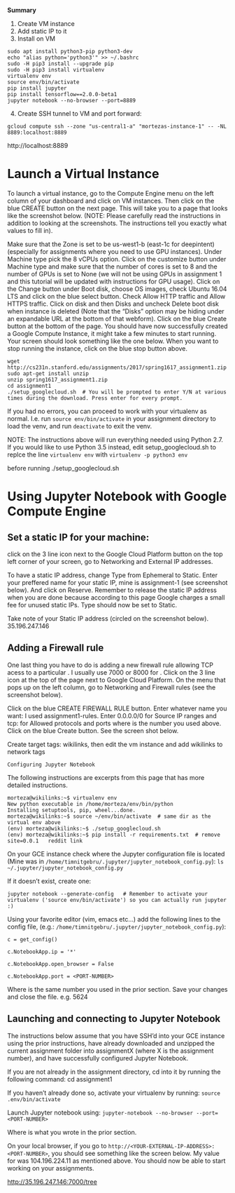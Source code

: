 
__Summary__
1. Create VM instance
2. Add static IP to it
3. Install on VM

```
sudo apt install python3-pip python3-dev
echo "alias python='python3'" >> ~/.bashrc
sudo -H pip3 install --upgrade pip
sudo -H pip3 install virtualenv
virtualenv env
source env/bin/activate
pip install jupyter
pip install tensorflow==2.0.0-beta1
jupyter notebook --no-browser --port=8889
```

4. Create SSH tunnel to VM and port forward:
```
gcloud compute ssh --zone "us-central1-a" "mortezas-instance-1" -- -NL 8889:localhost:8889
```

http://localhost:8889


# Launch a Virtual Instance

To launch a virtual instance, go to the Compute Engine menu on the left column of your dashboard and click on VM instances. Then click on the blue CREATE button on the next page. This will take you to a page that looks like the screenshot below. (NOTE: Please carefully read the instructions in addition to looking at the screenshots. The instructions tell you exactly what values to fill in).

Make sure that the Zone is set to be us-west1-b (east-1c for deepintent) (especially for assignments where you need to use GPU instances). Under Machine type pick the 8 vCPUs option. Click on the customize button under Machine type and make sure that the number of cores is set to 8 and the number of GPUs is set to None (we will not be using GPUs in assignment 1 and this tutorial will be updated with instructions for GPU usage). Click on the Change button under Boot disk, choose OS images, check Ubuntu 16.04 LTS and click on the blue select button. Check Allow HTTP traffic and Allow HTTPS traffic. Click on disk and then Disks and uncheck Delete boot disk when instance is deleted (Note that the “Disks” option may be hiding under an expandable URL at the bottom of that webform). Click on the blue Create button at the bottom of the page. You should have now successfully created a Google Compute Instance, it might take a few minutes to start running. Your screen should look something like the one below. When you want to stop running the instance, click on the blue stop button above.

```
wget http://cs231n.stanford.edu/assignments/2017/spring1617_assignment1.zip
sudo apt-get install unzip
unzip spring1617_assignment1.zip
cd assignment1 
./setup_googlecloud.sh  # You will be prompted to enter Y/N at various times during the download. Press enter for every prompt.
```

If you had no errors, you can proceed to work with your virtualenv as normal. I.e. run
`source env/bin/activate`
in your assignment directory to load the venv, and run
`deactivate`
to exit the venv.

NOTE: The instructions above will run everything needed using Python 2.7. If you would like to use Python 3.5 instead, edit setup_googlecloud.sh to replce the line
`virtualenv env`
with
`virtualenv -p python3 env`


before running
./setup_googlecloud.sh


# Using Jupyter Notebook with Google Compute Engine

## Set a static IP for your machine: 

click on the 3 line icon next to the Google Cloud Platform button on the top left corner of your screen, go to Networking and External IP addresses. 

To have a static IP address, change Type from Ephemeral to Static. Enter your preffered name for your static IP, mine is assignment-1 (see screenshot below). And click on Reserve. Remember to release the static IP address when you are done because according to this page Google charges a small fee for unused static IPs. Type should now be set to Static.

Take note of your Static IP address (circled on the screenshot below).   35.196.247.146

## Adding a Firewall rule
One last thing you have to do is adding a new firewall rule allowing TCP acess to a particular <PORT-NUMBER>. I usually use 7000 or 8000 for <PORT-NUMBER>. Click on the 3 line icon at the top of the page next to Google Cloud Platform. On the menu that pops up on the left column, go to Networking and Firewall rules (see the screenshot below).
  
Click on the blue CREATE FIREWALL RULE button. Enter whatever name you want: I used assignment1-rules. Enter 0.0.0.0/0 for Source IP ranges and tcp:<PORT-NUMBER> for Allowed protocols and ports where <PORT-NUMBER> is the number you used above. Click on the blue Create button. See the screen shot below. 

Create target tags: wikilinks, then edit the vm instance and add wikilinks to network tags

```
Configuring Jupyter Notebook
```

The following instructions are excerpts from this page that has more detailed instructions.
```
morteza@wikilinks:~$ virtualenv env
New python executable in /home/morteza/env/bin/python
Installing setuptools, pip, wheel...done.
morteza@wikilinks:~$ source ~/env/bin/activate  # same dir as the virtual env above
(env) morteza@wikilinks:~$ ./setup_googlecloud.sh
(env) morteza@wikilinks:~$ pip install -r requirements.txt  # remove site=0.0.1   reddit link
```

On your GCE instance check where the Jupyter configuration file is located (Mine was in `/home/timnitgebru/.jupyter/jupyter_notebook_config.py`):
`ls ~/.jupyter/jupyter_notebook_config.py`

If it doesn’t exist, create one:
```
jupyter notebook --generate-config   # Remember to activate your virtualenv ('source env/bin/activate') so you can actually run jupyter :)
```

Using your favorite editor (vim, emacs etc…) add the following lines to the config file, (e.g.: `/home/timnitgebru/.jupyter/jupyter_notebook_config.py`):
```
c = get_config()

c.NotebookApp.ip = '*'

c.NotebookApp.open_browser = False

c.NotebookApp.port = <PORT-NUMBER>
```

Where <PORT-NUMBER> is the same number you used in the prior section. Save your changes and close the file. e.g. 5624


## Launching and connecting to Jupyter Notebook

The instructions below assume that you have SSH’d into your GCE instance using the prior instructions, have already downloaded and unzipped the current assignment folder into assignmentX (where X is the assignment number), and have successfully configured Jupyter Notebook.

If you are not already in the assignment directory, cd into it by running the following command:
cd assignment1 


If you haven’t already done so, activate your virtualenv by running:
`source .env/bin/activate`

Launch Jupyter notebook using:
`jupyter-notebook --no-browser --port=<PORT-NUMBER>`


Where <PORT-NUMBER> is what you wrote in the prior section.
  
On your local browser, if you go to `http://<YOUR-EXTERNAL-IP-ADDRESS>:<PORT-NUMBER>`, you should see something like the screen below. My value for <YOUR-EXTERNAL-IP-ADDRESS> was 104.196.224.11 as mentioned above. You should now be able to start working on your assignments.


http://35.196.247.146:7000/tree

